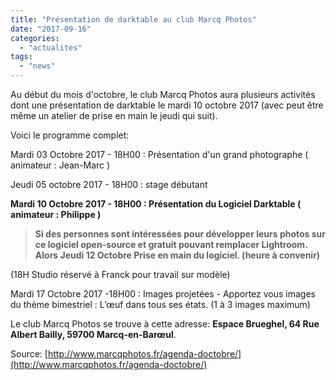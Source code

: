 ```yaml
---
title: "Présentation de darktable au club Marcq Photos"
date: "2017-09-16"
categories: 
  - "actualites"
tags: 
  - "news"
---
```


Au début du mois d'octobre, le club Marcq Photos aura plusieurs activités dont une présentation de darktable le mardi 10 octobre 2017 (avec peut être même un atelier de prise en main le jeudi qui suit).

Voici le programme complet:

Mardi 03 Octobre 2017 - 18H00 : Présentation d'un grand photographe ( animateur : Jean-Marc )

Jeudi 05 octobre 2017 - 18H00 : stage débutant

**Mardi 10 Octobre 2017 - 18H00 : Présentation du Logiciel Darktable ( animateur : Philippe )**

> **Si des personnes sont intéressées pour développer leurs photos sur ce logiciel open-source et gratuit pouvant remplacer Lightroom. Alors Jeudi 12 Octobre Prise en main du logiciel. (heure à convenir)**

(18H Studio réservé à Franck pour travail sur modèle)

Mardi 17 Octobre 2017 -18H00 : Images projetées - Apportez vous images du thème bimestriel : L’œuf dans tous ses états. (1 à 3 images maximum)

Le club Marcq Photos se trouve à cette adresse: **Espace Brueghel, 64 Rue Albert Bailly, 59700 Marcq-en-Barœul**.

Source: [http://www.marcqphotos.fr/agenda-doctobre/](http://www.marcqphotos.fr/agenda-doctobre/)
